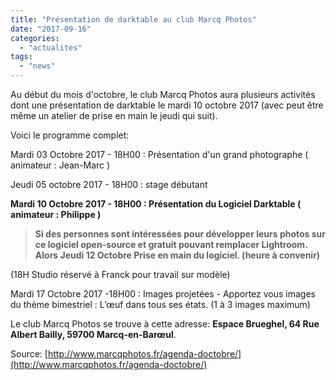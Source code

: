 ```yaml
---
title: "Présentation de darktable au club Marcq Photos"
date: "2017-09-16"
categories: 
  - "actualites"
tags: 
  - "news"
---
```


Au début du mois d'octobre, le club Marcq Photos aura plusieurs activités dont une présentation de darktable le mardi 10 octobre 2017 (avec peut être même un atelier de prise en main le jeudi qui suit).

Voici le programme complet:

Mardi 03 Octobre 2017 - 18H00 : Présentation d'un grand photographe ( animateur : Jean-Marc )

Jeudi 05 octobre 2017 - 18H00 : stage débutant

**Mardi 10 Octobre 2017 - 18H00 : Présentation du Logiciel Darktable ( animateur : Philippe )**

> **Si des personnes sont intéressées pour développer leurs photos sur ce logiciel open-source et gratuit pouvant remplacer Lightroom. Alors Jeudi 12 Octobre Prise en main du logiciel. (heure à convenir)**

(18H Studio réservé à Franck pour travail sur modèle)

Mardi 17 Octobre 2017 -18H00 : Images projetées - Apportez vous images du thème bimestriel : L’œuf dans tous ses états. (1 à 3 images maximum)

Le club Marcq Photos se trouve à cette adresse: **Espace Brueghel, 64 Rue Albert Bailly, 59700 Marcq-en-Barœul**.

Source: [http://www.marcqphotos.fr/agenda-doctobre/](http://www.marcqphotos.fr/agenda-doctobre/)
